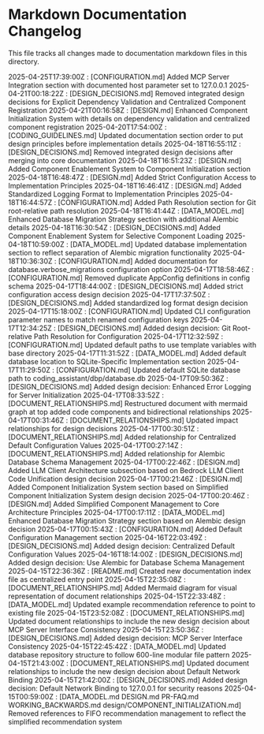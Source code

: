 # Markdown Documentation Changelog

This file tracks all changes made to documentation markdown files in this directory.

2025-04-25T17:39:00Z : [CONFIGURATION.md] Added MCP Server Integration section with documented host parameter set to 127.0.0.1
2025-04-21T00:18:22Z : [DESIGN_DECISIONS.md] Removed integrated design decisions for Explicit Dependency Validation and Centralized Component Registration
2025-04-21T00:16:58Z : [DESIGN.md] Enhanced Component Initialization System with details on dependency validation and centralized component registration
2025-04-20T17:54:00Z : [CODING_GUIDELINES.md] Updated documentation section order to put design principles before implementation details
2025-04-18T16:55:11Z : [DESIGN_DECISIONS.md] Removed integrated design decisions after merging into core documentation
2025-04-18T16:51:23Z : [DESIGN.md] Added Component Enablement System to Component Initialization section
2025-04-18T16:48:47Z : [DESIGN.md] Added Strict Configuration Access to Implementation Principles
2025-04-18T16:46:41Z : [DESIGN.md] Added Standardized Logging Format to Implementation Principles
2025-04-18T16:44:57Z : [CONFIGURATION.md] Added Path Resolution section for Git root-relative path resolution
2025-04-18T16:41:44Z : [DATA_MODEL.md] Enhanced Database Migration Strategy section with additional Alembic details
2025-04-18T16:30:54Z : [DESIGN_DECISIONS.md] Added Component Enablement System for Selective Component Loading
2025-04-18T10:59:00Z : [DATA_MODEL.md] Updated database implementation section to reflect separation of Alembic migration functionality
2025-04-18T10:36:30Z : [CONFIGURATION.md] Added documentation for database.verbose_migrations configuration option
2025-04-17T18:58:46Z : [CONFIGURATION.md] Removed duplicate AppConfig definitions in config schema
2025-04-17T18:44:00Z : [DESIGN_DECISIONS.md] Added strict configuration access design decision
2025-04-17T17:37:50Z : [DESIGN_DECISIONS.md] Added standardized log format design decision
2025-04-17T15:18:00Z : [CONFIGURATION.md] Updated CLI configuration parameter names to match renamed configuration keys
2025-04-17T12:34:25Z : [DESIGN_DECISIONS.md] Added design decision: Git Root-relative Path Resolution for Configuration
2025-04-17T12:32:59Z : [CONFIGURATION.md] Updated default paths to use template variables with base directory
2025-04-17T11:31:52Z : [DATA_MODEL.md] Added default database location to SQLite-Specific Implementation section
2025-04-17T11:29:50Z : [CONFIGURATION.md] Updated default SQLite database path to coding_assistant/dbp/database.db
2025-04-17T09:50:36Z : [DESIGN_DECISIONS.md] Added design decision: Enhanced Error Logging for Server Initialization
2025-04-17T08:33:52Z : [DOCUMENT_RELATIONSHIPS.md] Restructured document with mermaid graph at top added code components and bidirectional relationships
2025-04-17T00:31:46Z : [DOCUMENT_RELATIONSHIPS.md] Updated impact relationships for design decisions
2025-04-17T00:30:51Z : [DOCUMENT_RELATIONSHIPS.md] Added relationship for Centralized Default Configuration Values
2025-04-17T00:27:14Z : [DOCUMENT_RELATIONSHIPS.md] Added relationship for Alembic Database Schema Management
2025-04-17T00:22:46Z : [DESIGN.md] Added LLM Client Architecture subsection based on Bedrock LLM Client Code Unification design decision
2025-04-17T00:21:46Z : [DESIGN.md] Added Component Initialization System section based on Simplified Component Initialization System design decision
2025-04-17T00:20:46Z : [DESIGN.md] Added Simplified Component Management to Core Architecture Principles
2025-04-17T00:17:11Z : [DATA_MODEL.md] Enhanced Database Migration Strategy section based on Alembic design decision
2025-04-17T00:15:43Z : [CONFIGURATION.md] Added Default Configuration Management section
2025-04-16T22:03:49Z : [DESIGN_DECISIONS.md] Added design decision: Centralized Default Configuration Values
2025-04-16T18:14:00Z : [DESIGN_DECISIONS.md] Added design decision: Use Alembic for Database Schema Management
2025-04-15T22:36:36Z : [README.md] Created new documentation index file as centralized entry point
2025-04-15T22:35:08Z : [DOCUMENT_RELATIONSHIPS.md] Added Mermaid diagram for visual representation of document relationships
2025-04-15T22:33:48Z : [DATA_MODEL.md] Updated example recommendation reference to point to existing file
2025-04-15T23:52:08Z : [DOCUMENT_RELATIONSHIPS.md] Updated document relationships to include the new design decision about MCP Server Interface Consistency
2025-04-15T23:50:36Z : [DESIGN_DECISIONS.md] Added design decision: MCP Server Interface Consistency
2025-04-15T22:45:42Z : [DATA_MODEL.md] Updated database repository structure to follow 600-line modular file pattern
2025-04-15T21:43:00Z : [DOCUMENT_RELATIONSHIPS.md] Updated document relationships to include the new design decision about Default Network Binding
2025-04-15T21:42:00Z : [DESIGN_DECISIONS.md] Added design decision: Default Network Binding to 127.0.0.1 for security reasons
2025-04-15T00:59:00Z : [DATA_MODEL.md DESIGN.md PR-FAQ.md WORKING_BACKWARDS.md design/COMPONENT_INITIALIZATION.md] Removed references to FIFO recommendation management to reflect the simplified recommendation system
